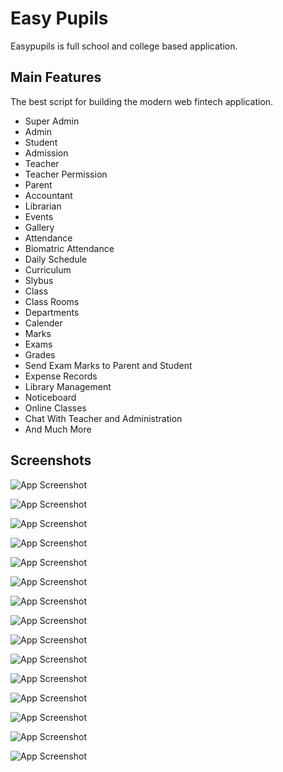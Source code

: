 # Easy Pupils

Easypupils is full school and college based application.

## Main Features

The best script for building the modern web fintech application.

- Super Admin
- Admin
- Student
- Admission
- Teacher
- Teacher Permission
- Parent
- Accountant
- Librarian
- Events
- Gallery
- Attendance
- Biomatric Attendance
- Daily Schedule
- Curriculum
- Slybus
- Class
- Class Rooms
- Departments
- Calender
- Marks
- Exams
- Grades
- Send Exam Marks to Parent and Student
- Expense Records
- Library Management
- Noticeboard
- Online Classes
- Chat With Teacher and Administration
- And Much More

## Screenshots

![App Screenshot](https://firebasestorage.googleapis.com/v0/b/laravel-notification-22697.appspot.com/o/easypupils%2Fscreenshot-localhost-2023.09.19-19_08_46.png?alt=media&token=545d6886-68ed-46f0-93c8-3e693f1c6d60)

![App Screenshot](https://firebasestorage.googleapis.com/v0/b/laravel-notification-22697.appspot.com/o/easypupils%2Fscreenshot-localhost-2023.09.19-19_10_46.png?alt=media&token=83895c72-b45a-4b26-a984-7df55f9aa3f1)

![App Screenshot](https://firebasestorage.googleapis.com/v0/b/laravel-notification-22697.appspot.com/o/easypupils%2Fscreenshot-localhost-2023.09.19-19_11_30.png?alt=media&token=68ec2395-5b26-47a2-ba8d-9ac8172393eb)

![App Screenshot](https://firebasestorage.googleapis.com/v0/b/laravel-notification-22697.appspot.com/o/easypupils%2Fscreenshot-localhost-2023.09.19-19_12_21.png?alt=media&token=28cb883f-7d6d-414b-a83a-5fc524caab5e)

![App Screenshot](https://firebasestorage.googleapis.com/v0/b/laravel-notification-22697.appspot.com/o/easypupils%2Fscreenshot-localhost-2023.09.19-19_14_51.png?alt=media&token=9f44b0a3-f6d8-412f-bd1e-378dfba5d2b0)

![App Screenshot](https://firebasestorage.googleapis.com/v0/b/laravel-notification-22697.appspot.com/o/easypupils%2Fscreenshot-localhost-2023.09.19-19_15_47.png?alt=media&token=56bb9c0a-d4a8-46b2-b96e-8f8161a168f0)

![App Screenshot](https://firebasestorage.googleapis.com/v0/b/laravel-notification-22697.appspot.com/o/easypupils%2Fscreenshot-localhost-2023.09.19-19_18_01.png?alt=media&token=0225dd22-96cc-43a1-a6d8-80f9a9d58879)

![App Screenshot](https://firebasestorage.googleapis.com/v0/b/laravel-notification-22697.appspot.com/o/easypupils%2Fscreenshot-localhost-2023.09.19-19_18_39.png?alt=media&token=c545a103-f64a-4c13-a112-dd95db718410)

![App Screenshot](https://firebasestorage.googleapis.com/v0/b/laravel-notification-22697.appspot.com/o/easypupils%2Fscreenshot-localhost-2023.09.19-19_19_30.png?alt=media&token=19170285-e450-4e76-9bcb-b7d9ae8cf22a)

![App Screenshot](https://firebasestorage.googleapis.com/v0/b/laravel-notification-22697.appspot.com/o/easypupils%2FScreenshot%20(339).png?alt=media&token=82d487ac-28de-469b-8b49-a73a85458f18)

![App Screenshot](https://firebasestorage.googleapis.com/v0/b/laravel-notification-22697.appspot.com/o/easypupils%2FScreenshot%20(340).png?alt=media&token=687b119a-3c9b-4bd8-a7db-ba1a8af42ffd)

![App Screenshot](https://firebasestorage.googleapis.com/v0/b/laravel-notification-22697.appspot.com/o/easypupils%2FScreenshot%20(341).png?alt=media&token=3499103b-c146-45f7-a2ea-6289ad898a63)

![App Screenshot](https://firebasestorage.googleapis.com/v0/b/laravel-notification-22697.appspot.com/o/easypupils%2FScreenshot%20(342).png?alt=media&token=5b2141d1-9c7a-4643-8ea1-61081e05b923)

![App Screenshot](https://firebasestorage.googleapis.com/v0/b/laravel-notification-22697.appspot.com/o/easypupils%2FScreenshot%20(343).png?alt=media&token=077dbde9-2f62-4caa-b758-04fb4549951c)

![App Screenshot](https://firebasestorage.googleapis.com/v0/b/laravel-notification-22697.appspot.com/o/easypupils%2FScreenshot%20(344).png?alt=media&token=3ea426fe-3ee8-4e40-b27b-daf8b85fd99c)
